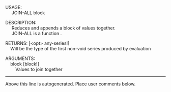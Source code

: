 USAGE:  
&nbsp;&nbsp;&nbsp;&nbsp;&nbsp;JOIN-ALL&nbsp;block&nbsp;  
  
DESCRIPTION:  
&nbsp;&nbsp;&nbsp;&nbsp;&nbsp;Reduces&nbsp;and&nbsp;appends&nbsp;a&nbsp;block&nbsp;of&nbsp;values&nbsp;together.  
&nbsp;&nbsp;&nbsp;&nbsp;&nbsp;JOIN-ALL&nbsp;is&nbsp;a&nbsp;function&nbsp;.  
  
RETURNS:&nbsp;[&lt;opt&gt;&nbsp;any-series!]  
&nbsp;&nbsp;&nbsp;&nbsp;Will&nbsp;be&nbsp;the&nbsp;type&nbsp;of&nbsp;the&nbsp;first&nbsp;non-void&nbsp;series&nbsp;produced&nbsp;by&nbsp;evaluation  
  
ARGUMENTS:  
&nbsp;&nbsp;&nbsp;&nbsp;block&nbsp;[block!]  
&nbsp;&nbsp;&nbsp;&nbsp;&nbsp;&nbsp;&nbsp;&nbsp;Values&nbsp;to&nbsp;join&nbsp;together  
___
Above this line is autogenerated. Place user comments below.